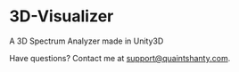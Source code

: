 3D-Visualizer
=============

A 3D Spectrum Analyzer made in Unity3D

Have questions? Contact me at support@quaintshanty.com.
